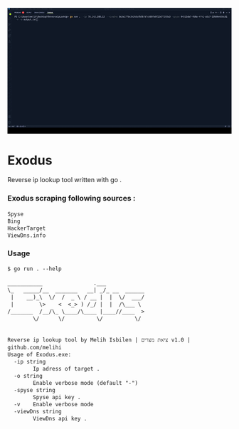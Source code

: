 ![](https://github.com/melihi/Exodus-ReverseIpLookup/blob/main/demo.gif?raw=true)
# Exodus 
Reverse ip lookup tool written with go .

### Exodus scraping following sources :
``` 
Spyse
Bing
HackerTarget
ViewDns.info
```
### Usage
```
$ go run . --help

___________                .___
\_   _____/__  _______   __| _/_ __  ______
 |    __)_\  \/  /  _ \ / __ |  |  \/  ___/
 |        \>    <  <_> ) /_/ |  |  /\___ \
/_______  /__/\_ \____/\____ |____//____  >
        \/      \/          \/          \/


Reverse ip lookup tool by Melih Isbilen | ציאת מצרים v1.0 | github.com/melihi
Usage of Exodus.exe:
  -ip string
        Ip adress of target .
  -o string
        Enable verbose mode (default "-")
  -spyse string
        Spyse api key .
  -v    Enable verbose mode
  -viewDns string
        ViewDns api key .

```
